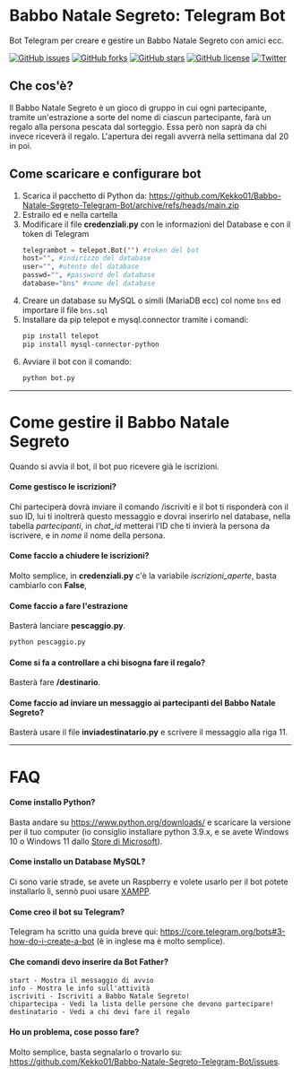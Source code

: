# Babbo Natale Segreto: Telegram Bot
 Bot Telegram per creare e gestire un Babbo Natale Segreto con amici ecc.

 [![GitHub issues](https://img.shields.io/github/issues/Kekko01/Babbo-Natale-Segreto-Telegram-Bot)](https://github.com/Kekko01/Babbo-Natale-Segreto-Telegram-Bot/issues)
[![GitHub forks](https://img.shields.io/github/forks/Kekko01/Babbo-Natale-Segreto-Telegram-Bot)](https://github.com/Kekko01/Babbo-Natale-Segreto-Telegram-Bot/network)
[![GitHub stars](https://img.shields.io/github/stars/Kekko01/Babbo-Natale-Segreto-Telegram-Bot)](https://github.com/Kekko01/Babbo-Natale-Segreto-Telegram-Bot/stargazers)
[![GitHub license](https://img.shields.io/github/license/Kekko01/Babbo-Natale-Segreto-Telegram-Bot)](https://github.com/Kekko01/Babbo-Natale-Segreto-Telegram-Bot/blob/main/LICENSE)
[![Twitter](https://img.shields.io/twitter/url?style=social&url=https%3A%2F%2Fgithub.com%2FKekko01%2FBabbo-Natale-Segreto-Telegram-Bot)](https://twitter.com/intent/tweet?text=Wow:&url=https%3A%2F%2Fgithub.com%2FKekko01%2FBabbo-Natale-Segreto-Telegram-Bot)
## Che cos'è?
Il Babbo Natale Segreto è un gioco di gruppo in cui ogni partecipante, tramite un'estrazione a sorte del nome di ciascun partecipante, farà un regalo alla persona pescata dal sorteggio. Essa però non saprà da chi invece riceverà il regalo.
L'apertura dei regali avverrà nella settimana dal 20 in poi.
## Come scaricare e configurare bot
1. Scarica il pacchetto di Python da: https://github.com/Kekko01/Babbo-Natale-Segreto-Telegram-Bot/archive/refs/heads/main.zip
2. Estrailo ed e nella cartella
3. Modificare il file **credenziali.py** con le informazioni del Database e con il token di Telegram
	```python
	telegrambot = telepot.Bot("") #token del bot
	host="", #indirizzo del database
	user="", #utente del database
	passwd="", #password del database
	database="bns" #nome del database
	```
4. Creare un database su MySQL o simili (MariaDB ecc) col nome `bns` ed importare il file `bns.sql`
5. Installare da pip telepot e mysql.connector tramite i comandi:
	```bash
	pip install telepot
	pip install mysql-connector-python
	```
6. Avviare il bot con il comando:
	```bash
	python bot.py
	```


------------

# Come gestire il Babbo Natale Segreto
Quando si avvia il bot, il bot puo ricevere già le iscrizioni.
#### Come gestisco le iscrizioni?
Chi parteciperà dovrà inviare il comando /iscriviti e il bot ti risponderà con il suo ID, lui ti inoltrerà questo messaggio e dovrai inserirlo nel database, nella tabella *partecipanti*, in *chat_id* metterai l'ID che ti invierà la persona da iscrivere, e in *nome* il nome della persona.
#### Come faccio a chiudere le iscrizioni?
Molto semplice, in **credenziali.py** c'è la variabile *iscrizioni_aperte*, basta cambiarlo con **False**,
#### Come faccio a fare l'estrazione
Basterà lanciare **pescaggio.py**.
```bash
python pescaggio.py
```
#### Come si fa a controllare a chi bisogna fare il regalo?
Basterà fare **/destinario**.
#### Come faccio ad inviare un messaggio ai partecipanti del Babbo Natale Segreto?
Basterà usare il file **inviadestinatario.py** e scrivere il messaggio alla riga 11.

------------

# FAQ
#### Come installo Python?
Basta andare su https://www.python.org/downloads/ e scaricare la versione per il tuo computer (io consiglio installare python 3.9.x, e se avete Windows 10 o Windows 11 dallo [Store di Microsoft](https://www.microsoft.com/store/productId/9P7QFQMJRFP7 "Store di Microsoft")).
#### Come installo un Database MySQL?
Ci sono varie strade, se avete un Raspberry e volete usarlo per il bot potete installarlo lì, sennò puoi usare [XAMPP](https://www.apachefriends.org/download.html "XAMPP").
#### Come creo il bot su Telegram?
Telegram ha scritto una guida breve qui: https://core.telegram.org/bots#3-how-do-i-create-a-bot (è in inglese ma è molto semplice).
#### Che comandi devo inserire da Bot Father?
```
start - Mostra il messaggio di avvio
info - Mostra le info sull'attività
iscriviti - Iscriviti a Babbo Natale Segreto!
chipartecipa - Vedi la lista delle persone che devono partecipare!
destinatario - Vedi a chi devi fare il regalo
```
#### Ho un problema, cose posso fare?
Molto semplice, basta segnalarlo o trovarlo su: https://github.com/Kekko01/Babbo-Natale-Segreto-Telegram-Bot/issues.